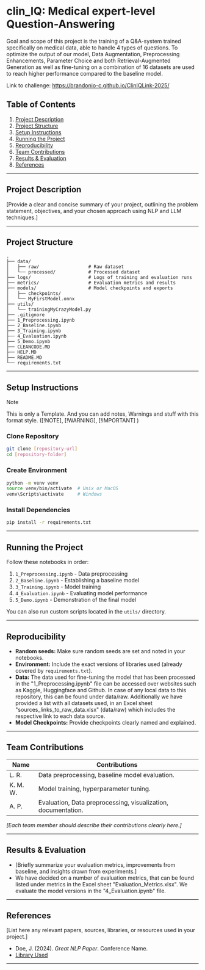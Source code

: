 # clin_IQ: Medical expert-level Question-Answering

Goal and scope of this project is the training of a Q&A-system trained specifically on medical data, able to handle 4 types of questions.
To optimize the output of our model, Data Augmentation, Preprocessing Enhancements, Parameter Choice and both Retrieval-Augmented Generation as well as fine-tuning on a combination of 16 datasets are used to reach higher performance compared to the baseline model. 

Link to challenge: https://brandonio-c.github.io/ClinIQLink-2025/

## Table of Contents

1. [Project Description](#project-description)
2. [Project Structure](#project-structure)
3. [Setup Instructions](#setup-instructions)
4. [Running the Project](#running-the-project)
5. [Reproducibility](#reproducibility)
6. [Team Contributions](#team-contributions)
7. [Results & Evaluation](#results--evaluation)
8. [References](#references)

---

## Project Description

[Provide a clear and concise summary of your project, outlining the problem statement, objectives, and your chosen approach using NLP and LLM techniques.]

---

## Project Structure

```
.
├── data/
│   ├── raw/                  # Raw dataset
│   └── processed/            # Processed dataset
├── logs/                     # Logs of training and evaluation runs
├── metrics/                  # Evaluation metrics and results
├── models/                   # Model checkpoints and exports
│   ├── checkpoints/
│   └── MyFirstModel.onnx
├── utils/
│   └── trainingMyCrazyModel.py
├── .gitignore
├── 1_Preprocessing.ipynb
├── 2_Baseline.ipynb
├── 3_Training.ipynb
├── 4_Evaluation.ipynb
├── 5_Demo.ipynb
├── CLEANCODE.MD
├── HELP.MD
├── README.MD
└── requirements.txt
```

---

## Setup Instructions

> [!NOTE]  
> This is only a Template. And you can add notes, Warnings and stuff with this format style. ([!NOTE], [!WARNING], [!IMPORTANT] )

### Clone Repository
```bash
git clone [repository-url]
cd [repository-folder]
```

### Create Environment
```bash
python -m venv venv
source venv/bin/activate  # Unix or MacOS
venv\Scripts\activate     # Windows
```

### Install Dependencies
```bash
pip install -r requirements.txt
```

---

## Running the Project

Follow these notebooks in order:
1. `1_Preprocessing.ipynb` - Data preprocessing
2. `2_Baseline.ipynb` - Establishing a baseline model
3. `3_Training.ipynb` - Model training
4. `4_Evaluation.ipynb` - Evaluating model performance
5. `5_Demo.ipynb` - Demonstration of the final model

You can also run custom scripts located in the `utils/` directory.

---

## Reproducibility

- **Random seeds:** Make sure random seeds are set and noted in your notebooks.
- **Environment:** Include the exact versions of libraries used (already covered by `requirements.txt`).
- **Data:** The data used for fine-tuning the model that has been processed in the "1_Preprocessing.ipynb" file can be accessed over websites such as Kaggle, Huggingface and Github. In case of any local data to this repository, this can be found under data/raw.
Additionally we have provided a list with all datasets used, in an Excel sheet "sources_links_to_raw_data.xlsx" (data/raw) which includes the respective link to each data source.
- **Model Checkpoints:** Provide checkpoints clearly named and explained.

---

## Team Contributions

| Name              | Contributions                                  |
|-------------------|------------------------------------------------|
| L. R.| Data preprocessing, baseline model evaluation.|
| K. M. W.| Model training, hyperparameter tuning.|
| A. P.| Evaluation, Data preprocessing, visualization, documentation.|


*[Each team member should describe their contributions clearly here.]*

---

## Results & Evaluation

- [Briefly summarize your evaluation metrics, improvements from baseline, and insights drawn from experiments.]
- We have decided on a number of evaluation metrics, that can be found listed under metrics in the Excel sheet "Evaluation_Metrics.xlsx". We evaluate the model versions in the "4_Evaluation.ipynb" file.

---

## References

[List here any relevant papers, sources, libraries, or resources used in your project.]

- Doe, J. (2024). *Great NLP Paper*. Conference Name.
- [Library Used](https://example-library.com)

---
